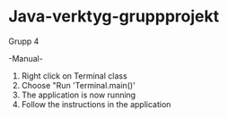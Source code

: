 # Java-verktyg-gruppprojekt
Grupp 4

-Manual-
1. Right click on Terminal class
2. Choose "Run 'Terminal.main()'
3. The application is now running
4. Follow the instructions in the application
